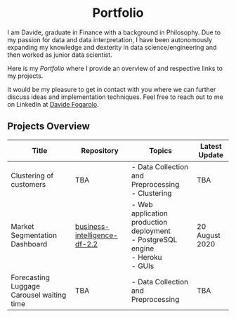 <h1 align="center"> Portfolio </h1>

I am Davide, graduate in Finance with a background in Philosophy. Due to my passion for data and data interpretation, I have been autonomously expanding my knowledge and dexterity in data science/engineering and then worked as junior data scientist. 

Here is my *Portfolio* where I provide an overview of and respective links to my projects.

It would be my pleasure to get in contact with you where we can further discuss ideas and implementation techniques. Feel free to reach out to me on LinkedIn at [Davide Fogarolo](https://www.linkedin.com/in/davide-fogarolo/).

## Projects Overview
| Title | Repository | Topics | Latest Update
| ------ | ------ | ----- | ------
| Clustering of customers | TBA | - Data Collection and Preprocessing <br> - Clustering | TBA
| Market Segmentation Dashboard | [business-intelligence-df-2.2](https://github.com/dafo16ac/business-intelligence-df-2.2) | - Web application production deployment <br> - PostgreSQL engine <br> - Heroku <br> - GUIs <br> | 20 August 2020
| Forecasting Luggage Carousel waiting time | TBA | - Data Collection and Preprocessing <br> | TBA
